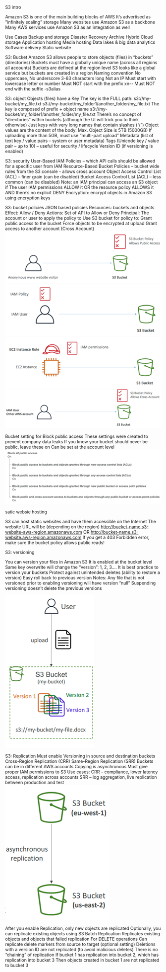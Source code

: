 S3 intro

Amazon S3 is one of the main building blocks of AWS
It’s advertised as ”infinitely scaling” storage 
Many websites use Amazon S3 as a backbone
Many AWS services use Amazon S3 as an integration as well

Use Cases
Backup and storage
Disaster Recovery
Archive
Hybrid Cloud storage
Application hosting
Media hosting
Data lakes & big data analytics
Software delivery
Static website

S3: Bucket
Amazon S3 allows people to store objects (files) in “buckets” (directories)
Buckets must have a globally unique name (across all regions all accounts)
Buckets are defined at the region level 
S3 looks like a global service but buckets are created in a region
Naming convention
No uppercase, No underscore
3-63 characters long
Not an IP
Must start with lowercase letter or number
Must NOT start with the prefix xn--
Must NOT end with the suffix -s3alias


S3: object
Objects (files) have a Key
The key is the FULL path:
s3://my-bucket/my_file.txt
s3://my-bucket/my_folder1/another_folder/my_file.txt
The key is composed of prefix + object name
s3://my-bucket/my_folder1/another_folder/my_file.txt
There’s no concept of “directories” within buckets (although the UI will trick you to think otherwise)
Just keys with very long names that contain slashes (“/”)
Object values are the content of the body:
Max. Object Size is 5TB (5000GB)
If uploading more than 5GB, must use “multi-part upload”
Metadata (list of text key / value pairs – system or user metadata)
Tags (Unicode key / value pair – up to 10) – useful for security / lifecycle
Version ID (if versioning is enabled)


S3: security
User-Based
IAM Policies – which API calls should be allowed for a specific user from IAM
Resource-Based
Bucket Policies – bucket wide rules from the S3 console - allows cross account
Object Access Control List (ACL) – finer grain (can be disabled)
Bucket Access Control List (ACL) – less common (can be disabled)
Note: an IAM principal can access an S3 object if
The user IAM permissions ALLOW it OR the resource policy ALLOWS it
AND there’s no explicit DENY
Encryption: encrypt objects in Amazon S3 using encryption keys


S3: bucket policies
JSON based policies
Resources: buckets and objects
Effect: Allow / Deny
Actions: Set of API to Allow or Deny
Principal: The account or user to apply the policy to
Use S3 bucket for policy to:
Grant public access to the bucket
Force objects to be encrypted at upload
Grant access to another account (Cross Account)
![alt text](image/image1.png)
![alt text](image/image2.png)
![alt text](image/image3.png)
![alt text](image/image4.png)


Bucket setting for Block public access
These settings were created to prevent company data leaks
If you know your bucket should never be public, leave these on
Can be set at the account level
![alt text](image/image5.png)


satic websie hosting

S3 can host static websites and have them accessible on the Internet
The website URL will be (depending on the region)
http://bucket-name.s3-website-aws-region.amazonaws.com
OR
http://bucket-name.s3-website.aws-region.amazonaws.com
If you get a 403 Forbidden error, make sure the bucket policy allows public reads!


S3: versioning

You can version your files in Amazon S3
It is enabled at the bucket level
Same key overwrite will change the “version”: 1, 2, 3….
It is best practice to version your buckets
Protect against unintended deletes (ability to restore a version)
Easy roll back to previous version 
Notes:
Any file that is not versioned prior to enabling versioning will have version “null”
Suspending versioning doesn’t delete the previous versions

![alt text](image/image6.png)

S3: Replication
Must enable Versioning in source and destination buckets
Cross-Region Replication (CRR)
Same-Region Replication (SRR)
Buckets can be in different AWS accounts
Copying is asynchronous
Must give proper IAM permissions to S3
Use cases:
CRR – compliance, lower latency access, replication across accounts
SRR – log aggregation, live replication between production and test
![alt text](image/image7.png)

After you enable Replication, only new objects are replicated
Optionally, you can replicate existing objects using S3 Batch Replication
Replicates existing objects and objects that failed replication
For DELETE operations
Can replicate delete markers from source to target (optional setting)
Deletions with a version ID are not replicated (to avoid malicious deletes)
There is no “chaining” of replication
If bucket 1 has replication into bucket 2, which has replication into bucket 3
Then objects created in bucket 1 are not replicated to bucket 3
